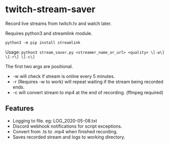 # twitch-stream-saver
Record live streams from twitch.tv and watch later.

Requires python3 and streamlink module.
```
python3 -m pip install streamlink
```

Usage: 
```python3 stream_saver.py <streamer_name_or_url> <quality> \[-w\] \[-r\] \[-c\]```

The first two args are positional.
* -w will check if stream is online every 5 minutes.
* -r (Requires -w to work) will repeat waiting if the stream being recorded ends.
* -c will convert stream to mp4 at the end of recording. (ffmpeg required)

## Features
- Logging to file. eg: LOG_2020-05-08.txt
- Discord webhook notifications for script exceptions.
- Convert from .ts to .mp4 when finished recording.
- Saves recorded stream and logs to working directory.
